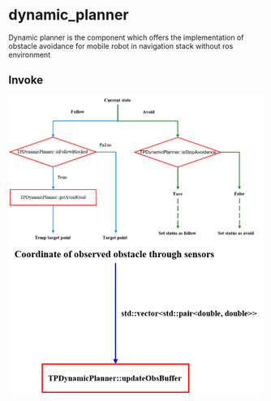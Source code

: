 # dynamic_planner

Dynamic planner is the component which offers the implementation of obstacle avoidance for mobile robot in navigation stack without ros environment  
  
## Invoke  
![](https://github.com/hust-arms/dynamic_planner/blob/master/assets/dynamic_planner_interface_invoke.png)  
![](https://github.com/hust-arms/dynamic_planner/blob/master/assets/dynamic_planner_buffer_update.png)    
